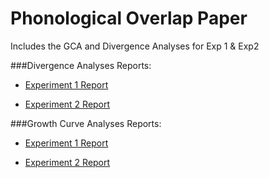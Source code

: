 # Phonological Overlap Paper
Includes the GCA and Divergence Analyses for Exp 1 &amp; Exp2


###Divergence Analyses Reports:

  * [Experiment 1 Report](https://rawgit.com/stasSajin/PhonologicalOverlapPaper/master/OverlapAll3%20Divergence%20Analyses/Experiment1/OverlapAll3Exp1.html)

  * [Experiment 2 Report](https://cdn.rawgit.com/stasSajin/PhonologicalOverlapPaper/master/OverlapAll3%20Divergence%20Analyses/Experiment2/OverlapAll3Exp2.html)

###Growth Curve Analyses Reports:

  * [Experiment 1 Report](https://cdn.rawgit.com/stasSajin/PhonologicalOverlapPaper/master/GCA%20Analyses/Experiment%201/OverlapAll3Exp1.html)

  * [Experiment 2 Report](https://cdn.rawgit.com/stasSajin/PhonologicalOverlapPaper/master/GCA%20Analyses/Experiment%202/OverlapAll3Exp2.html)
